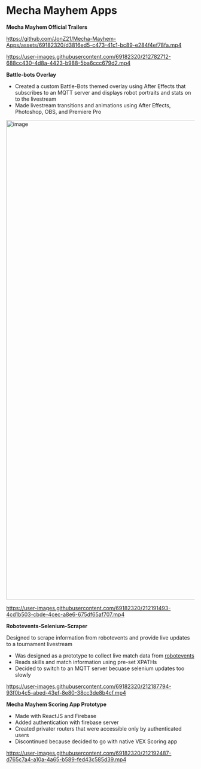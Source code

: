 # Mecha Mayhem Apps

**Mecha Mayhem Official Trailers**



https://github.com/JonZ21/Mecha-Mayhem-Apps/assets/69182320/d3816ed5-c473-41c1-bc89-e284f4ef78fa.mp4


https://user-images.githubusercontent.com/69182320/212782712-688cc430-4d8a-4423-b988-5ba6ccc679d2.mp4



**Battle-bots Overlay**

- Created a custom Battle-Bots themed overlay using After Effects that subscribes to an MQTT server and
displays robot portraits and stats on to the livestream
- Made livestream transitions and animations using After Effects, Photoshop, OBS, and Premiere Pro

<img width="1280" alt="image" src="https://user-images.githubusercontent.com/69182320/222046646-532dad24-17be-4df1-a133-6a702996d28c.png">


https://user-images.githubusercontent.com/69182320/212191493-4cd1b503-cbde-4cec-a8e6-675df65af707.mp4



**Robotevents-Selenium-Scraper**

Designed to scrape information from robotevents and provide live updates to a tournament livestream
- Was designed as a prototype to collect live match data from [robotevents](https://www.robotevents.com/robot-competitions/vex-robotics-competition/RE-VRC-22-7814.html#results-)
- Reads skills and match information using pre-set XPATHs
- Decided to switch to an MQTT server becuase selenium updates too slowly

https://user-images.githubusercontent.com/69182320/212187794-93f0b4c5-abed-43ef-8e80-38cc3de8b4cf.mp4

**Mecha Mayhem Scoring App Prototype**

- Made with ReactJS and Firebase
- Added authentication with firebase server
- Created privater routers that were accessible only by authenticated users
- Discontinued because decided to go with native VEX Scoring app

https://user-images.githubusercontent.com/69182320/212192487-d765c7a4-a10a-4a65-b589-fed43c585d39.mp4

